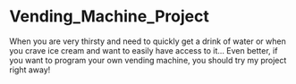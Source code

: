 # Vending_Machine_Project
When you are very thirsty and need to quickly get a drink of water or when you crave ice cream and want to easily have access to it... Even better, if you want to program your own vending machine, you should try my project right away!
